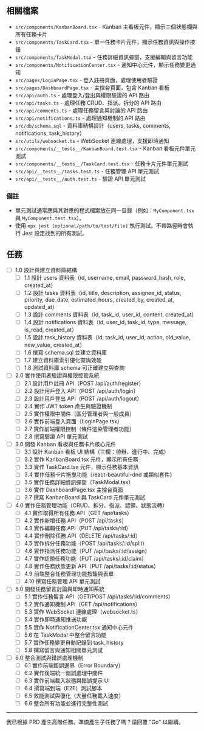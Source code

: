 ## 相關檔案

- `src/components/KanbanBoard.tsx` - Kanban 主看板元件，顯示三個狀態欄與所有任務卡片
- `src/components/TaskCard.tsx` - 單一任務卡片元件，顯示任務資訊與操作按鈕
- `src/components/TaskModal.tsx` - 任務詳細資訊彈窗，支援編輯與留言功能
- `src/components/NotificationCenter.tsx` - 通知中心元件，顯示任務變更通知
- `src/pages/LoginPage.tsx` - 登入註冊頁面，處理使用者驗證
- `src/pages/DashboardPage.tsx` - 主控台頁面，包含 Kanban 看板
- `src/api/auth.ts` - 處理登入/登出與權限驗證的 API 路由
- `src/api/tasks.ts` - 處理任務 CRUD、指派、拆分的 API 路由
- `src/api/comments.ts` - 處理任務留言與討論的 API 路由
- `src/api/notifications.ts` - 處理通知機制的 API 路由
- `src/db/schema.sql` - 資料庫結構設計（users, tasks, comments, notifications, task_history）
- `src/utils/websocket.ts` - WebSocket 連線處理，支援即時通知
- `src/components/__tests__/KanbanBoard.test.tsx` - Kanban 看板元件單元測試
- `src/components/__tests__/TaskCard.test.tsx` - 任務卡片元件單元測試
- `src/api/__tests__/tasks.test.ts` - 任務管理 API 單元測試
- `src/api/__tests__/auth.test.ts` - 驗證 API 單元測試

### 備註

- 單元測試通常應與其對應的程式檔案放在同一目錄（例如：`MyComponent.tsx` 與 `MyComponent.test.tsx`）。
- 使用 `npx jest [optional/path/to/test/file]` 執行測試。不帶路徑時會執行 Jest 設定找到的所有測試。

## 任務

- [ ] 1.0 設計與建立資料庫結構
  - [ ] 1.1 設計 users 資料表（id, username, email, password_hash, role, created_at）
  - [ ] 1.2 設計 tasks 資料表（id, title, description, assignee_id, status, priority, due_date, estimated_hours, created_by, created_at, updated_at）
  - [ ] 1.3 設計 comments 資料表（id, task_id, user_id, content, created_at）
  - [ ] 1.4 設計 notifications 資料表（id, user_id, task_id, type, message, is_read, created_at）
  - [ ] 1.5 設計 task_history 資料表（id, task_id, user_id, action, old_value, new_value, created_at）
  - [ ] 1.6 撰寫 schema.sql 並建立資料庫
  - [ ] 1.7 建立資料庫索引優化查詢效能
  - [ ] 1.8 測試資料庫 schema 可正確建立與查詢

- [ ] 2.0 實作使用者驗證與權限控管系統
  - [ ] 2.1 設計用戶註冊 API（POST /api/auth/register）
  - [ ] 2.2 設計用戶登入 API（POST /api/auth/login）
  - [ ] 2.3 設計用戶登出 API（POST /api/auth/logout）
  - [ ] 2.4 實作 JWT token 產生與驗證機制
  - [ ] 2.5 實作權限中間件（區分管理者與一般成員）
  - [ ] 2.6 實作前端登入頁面（LoginPage.tsx）
  - [ ] 2.7 實作前端權限控制（條件渲染管理者功能）
  - [ ] 2.8 撰寫驗證 API 單元測試

- [ ] 3.0 開發 Kanban 看板與任務卡片核心元件
  - [ ] 3.1 設計 Kanban 看板 UI 結構（三欄：待辦、進行中、完成）
  - [ ] 3.2 實作 KanbanBoard.tsx 元件，顯示所有任務
  - [ ] 3.3 實作 TaskCard.tsx 元件，顯示任務基本資訊
  - [ ] 3.4 實作任務卡片拖曳功能（react-beautiful-dnd 或類似套件）
  - [ ] 3.5 實作任務詳細資訊彈窗（TaskModal.tsx）
  - [ ] 3.6 實作 DashboardPage.tsx 主控台頁面
  - [ ] 3.7 撰寫 KanbanBoard 與 TaskCard 元件單元測試

- [ ] 4.0 實作任務管理功能（CRUD、拆分、指派、認領、狀態流轉）
  - [ ] 4.1 實作取得所有任務 API（GET /api/tasks）
  - [ ] 4.2 實作新增任務 API（POST /api/tasks）
  - [ ] 4.3 實作編輯任務 API（PUT /api/tasks/:id）
  - [ ] 4.4 實作刪除任務 API（DELETE /api/tasks/:id）
  - [ ] 4.5 實作拆分任務功能（POST /api/tasks/:id/split）
  - [ ] 4.6 實作指派任務功能（PUT /api/tasks/:id/assign）
  - [ ] 4.7 實作認領任務功能（PUT /api/tasks/:id/claim）
  - [ ] 4.8 實作任務狀態更新 API（PUT /api/tasks/:id/status）
  - [ ] 4.9 前端整合任務管理功能按鈕與表單
  - [ ] 4.10 撰寫任務管理 API 單元測試

- [ ] 5.0 開發任務留言討論與即時通知系統
  - [ ] 5.1 實作任務留言 API（GET/POST /api/tasks/:id/comments）
  - [ ] 5.2 實作通知機制 API（GET /api/notifications）
  - [ ] 5.3 實作 WebSocket 連線處理（websocket.ts）
  - [ ] 5.4 實作即時通知推送功能
  - [ ] 5.5 實作 NotificationCenter.tsx 通知中心元件
  - [ ] 5.6 在 TaskModal 中整合留言功能
  - [ ] 5.7 實作任務變更自動記錄到 task_history
  - [ ] 5.8 撰寫留言與通知相關單元測試

- [ ] 6.0 整合測試與錯誤處理機制
  - [ ] 6.1 實作前端錯誤邊界（Error Boundary）
  - [ ] 6.2 實作後端統一錯誤處理中間件
  - [ ] 6.3 實作前端載入狀態與錯誤提示 UI
  - [ ] 6.4 撰寫端到端（E2E）測試腳本
  - [ ] 6.5 效能測試與優化（大量任務載入速度）
  - [ ] 6.6 整合所有功能並進行完整性測試

---

我已根據 PRD 產生高階任務。準備產生子任務了嗎？請回覆 "Go" 以繼續。
